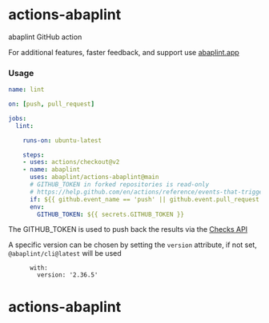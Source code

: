 # actions-abaplint

abaplint GitHub action

For additional features, faster feedback, and support use [abaplint.app](https://abaplint.app)

### Usage

```yml
name: lint

on: [push, pull_request]

jobs:
  lint:

    runs-on: ubuntu-latest

    steps:
    - uses: actions/checkout@v2
    - name: abaplint
      uses: abaplint/actions-abaplint@main
      # GITHUB_TOKEN in forked repositories is read-only
      # https://help.github.com/en/actions/reference/events-that-trigger-workflows#pull-request-event-pull_request
      if: ${{ github.event_name == 'push' || github.event.pull_request.head.repo.full_name == github.repository }}
      env:
        GITHUB_TOKEN: ${{ secrets.GITHUB_TOKEN }}
```

The GITHUB_TOKEN is used to push back the results via the [Checks API](https://developer.github.com/v3/checks/)

A specific version can be chosen by setting the `version` attribute, if not set, `@abaplint/cli@latest` will be used
```
      with:
        version: '2.36.5'
```
# actions-abaplint
